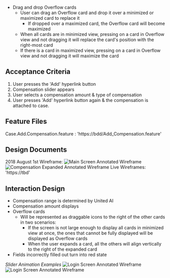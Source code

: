 * Drag and drop Overflow cards
    * User can drag an Overflow card and drop it over a minimized or maximized card to replace it
        * If dropped over a maximized card, the Overflow card will become maximized
    * When all cards are in minimized view, pressing on a card in Overflow view and not dragging it will replace the card's position with the right-most card
    * If there is a card in maximized view, pressing on a card in Overflow view and not dragging it will maximize the card

Acceptance Criteria
-----------------
1. User presses the 'Add' hyperlink button
2. Compensation slider appears 
3. User selects a compensation amount & type of compensation
4. User presses 'Add' hyperlink button again & the compensation is attached to case. 
 
Feature Files
----------------------------------
Case.Add.Compensation.feature : 'https://bdd/Add_Compensation.feature'

Design Documents
--------
2018 August 1st Wireframe:
![Main Screen Annotated Wireframe](images/Min_Comp_Card.png)
![Compensation Expanded Annotated Wireframe](images/Maxed_Compensation_Card.png)
Live Wireframes: 'https://tbd'

Interaction Design
----------------------------------
* Compensation range is determined by United AI
* Compensation amount displays 
* Overflow cards
    * Will be represented as draggable icons to the right of the other cards in two scenarios:
        * If the screen is not large enough to display all cards in minimized view at once, the ones that cannot be fully displayed will be displayed as Overflow cards
        * When the user expands a card, all the others will align vertically to the right of the expanded card
* Fields incorrectly filled out turn into red state 

*Slider Animation Examples*
![Login Screen Annotated Wireframe](images/Stretch_Slider_Animation.gif)
![Login Screen Annotated Wireframe](images/Slider_Compenent.gif)
